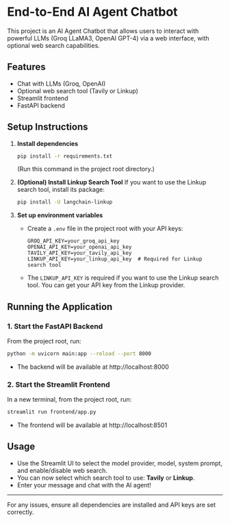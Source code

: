 # End-to-End AI Agent Chatbot

This project is an AI Agent Chatbot that allows users to interact with powerful LLMs (Groq LLaMA3, OpenAI GPT-4) via a web interface, with optional web search capabilities.

## Features
- Chat with LLMs (Groq, OpenAI)
- Optional web search tool (Tavily or Linkup)
- Streamlit frontend
- FastAPI backend

## Setup Instructions

1. **Install dependencies**
   ```bash
   pip install -r requirements.txt
   ```
   (Run this command in the project root directory.)

2. **(Optional) Install Linkup Search Tool**
   If you want to use the Linkup search tool, install its package:
   ```bash
   pip install -U langchain-linkup
   ```

3. **Set up environment variables**
   - Create a `.env` file in the project root with your API keys:
     ```env
     GROQ_API_KEY=your_groq_api_key
     OPENAI_API_KEY=your_openai_api_key
     TAVILY_API_KEY=your_tavily_api_key
     LINKUP_API_KEY=your_linkup_api_key  # Required for Linkup search tool
     ```

   - The `LINKUP_API_KEY` is required if you want to use the Linkup search tool. You can get your API key from the Linkup provider.

## Running the Application

### 1. Start the FastAPI Backend
From the project root, run:
```bash
python -m uvicorn main:app --reload --port 8000
```
- The backend will be available at http://localhost:8000

### 2. Start the Streamlit Frontend
In a new terminal, from the project root, run:
```bash
streamlit run frontend/app.py
```
- The frontend will be available at http://localhost:8501

## Usage
- Use the Streamlit UI to select the model provider, model, system prompt, and enable/disable web search.
- You can now select which search tool to use: **Tavily** or **Linkup**.
- Enter your message and chat with the AI agent!

---

For any issues, ensure all dependencies are installed and API keys are set correctly.

